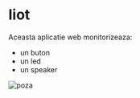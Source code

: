 # Iiot
Aceasta aplicatie web monitorizeaza:
  - un buton
  - un led
  - un speaker

![poza](https://user-images.githubusercontent.com/79244891/230304374-1f9b7eaa-c7a1-4840-b422-f637fd36bfe4.png)
